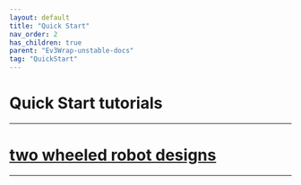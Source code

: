 ```yaml
---
layout: default
title: "Quick Start"
nav_order: 2
has_children: true
parent: "Ev3Wrap-unstable-docs"
tag: "QuickStart"
---
```

# Quick Start tutorials
---
# [two wheeled robot designs](quickStartTutorials/quickstartTutorial_1.md)

---